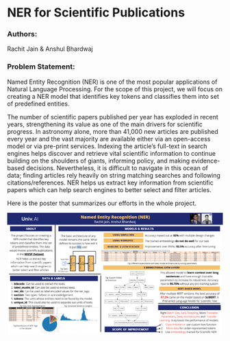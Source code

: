 # NER for Scientific Publications

### Authors: 
Rachit Jain & Anshul Bhardwaj

### Problem Statement:
Named Entity Recognition (NER) is one of the most popular applications of Natural Language Processing. For the scope of this project, we will focus on creating a NER model that identifies key tokens and classifies them into set of predefined entities.

The number of scientific papers published per year has exploded in recent years, strengthening its value as one of the main drivers for scientific progress. In astronomy alone, more than 41,000 new articles are published every year and the vast majority are available either via an open-access model or via pre-print services. Indexing the article’s full-text in search engines helps discover and retrieve vital scientific information to continue building on the shoulders of giants, informing policy, and making evidence-based decisions. Nevertheless, it is difficult to navigate in this ocean of data; finding articles rely heavily on string matching searches and following citations/references. NER helps us extract key information from scientific papers which can help search engines to better select and filter articles.

Here is the poster that summarizes our efforts in the whole project.

![alt text](https://github.com/rachit-0032/WIESP-NER/blob/75cefc743ee7bb0f1254a224d1430b2422ac0cd3/Project%20NER%20-%20Rachit%20&%20Anshul%20-%20Poster.png?raw=true)
